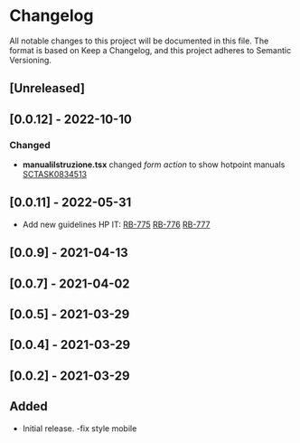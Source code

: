 # Changelog
All notable changes to this project will be documented in this file.
The format is based on Keep a Changelog,
and this project adheres to Semantic Versioning.

## [Unreleased]

## [0.0.12] - 2022-10-10

### Changed

- **manualiIstruzione.tsx** changed _form action_ to show hotpoint manuals [SCTASK0834513](https://whirlpool.service-now.com/sc_task.do?sys_id=5db853338782515015ae65b73cbb35a2)

## [0.0.11] - 2022-05-31
- Add new guidelines HP IT:
[RB-775](https://whirlpoolgtm.atlassian.net/browse/RB-775)
[RB-776](https://whirlpoolgtm.atlassian.net/browse/RB-776)
[RB-777](https://whirlpoolgtm.atlassian.net/browse/RB-777)

## [0.0.9] - 2021-04-13

## [0.0.7] - 2021-04-02

## [0.0.5] - 2021-03-29

## [0.0.4] - 2021-03-29

## [0.0.2] - 2021-03-29

## Added

- Initial release.
-fix style mobile